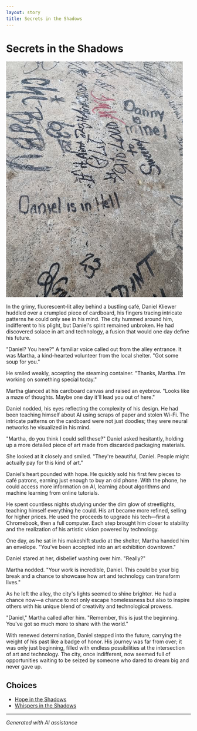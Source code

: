 ```yaml
---
layout: story
title: Secrets in the Shadows
---
```


# Secrets in the Shadows

![Secrets in the Shadows](/input_images/476902298_2026199734459132_8101314172205332991_n.jpg)

In the grimy, fluorescent-lit alley behind a bustling café, Daniel Kliewer huddled over a crumpled piece of cardboard, his fingers tracing intricate patterns he could only see in his mind. The city hummed around him, indifferent to his plight, but Daniel's spirit remained unbroken. He had discovered solace in art and technology, a fusion that would one day define his future.

"Daniel? You here?" A familiar voice called out from the alley entrance. It was Martha, a kind-hearted volunteer from the local shelter. "Got some soup for you."

He smiled weakly, accepting the steaming container. "Thanks, Martha. I'm working on something special today."

Martha glanced at his cardboard canvas and raised an eyebrow. "Looks like a maze of thoughts. Maybe one day it'll lead you out of here."

Daniel nodded, his eyes reflecting the complexity of his design. He had been teaching himself about AI using scraps of paper and stolen Wi-Fi. The intricate patterns on the cardboard were not just doodles; they were neural networks he visualized in his mind.

"Martha, do you think I could sell these?" Daniel asked hesitantly, holding up a more detailed piece of art made from discarded packaging materials.

She looked at it closely and smiled. "They're beautiful, Daniel. People might actually pay for this kind of art."

Daniel’s heart pounded with hope. He quickly sold his first few pieces to café patrons, earning just enough to buy an old phone. With the phone, he could access more information on AI, learning about algorithms and machine learning from online tutorials.

He spent countless nights studying under the dim glow of streetlights, teaching himself everything he could. His art became more refined, selling for higher prices. He used the proceeds to upgrade his tech—first a Chromebook, then a full computer. Each step brought him closer to stability and the realization of his artistic vision powered by technology.

One day, as he sat in his makeshift studio at the shelter, Martha handed him an envelope. "You've been accepted into an art exhibition downtown."

Daniel stared at her, disbelief washing over him. "Really?"

Martha nodded. "Your work is incredible, Daniel. This could be your big break and a chance to showcase how art and technology can transform lives."

As he left the alley, the city's lights seemed to shine brighter. He had a chance now—a chance to not only escape homelessness but also to inspire others with his unique blend of creativity and technological prowess.

"Daniel," Martha called after him. "Remember, this is just the beginning. You've got so much more to share with the world."

With renewed determination, Daniel stepped into the future, carrying the weight of his past like a badge of honor. His journey was far from over; it was only just beginning, filled with endless possibilities at the intersection of art and technology. The city, once indifferent, now seemed full of opportunities waiting to be seized by someone who dared to dream big and never gave up.


## Choices

* [Hope in the Shadows](/stories/463437008_8751402828287409_6880135836708144342_n)
* [Whispers in the Shadows](/stories/20221113_161248)


---
*Generated with AI assistance*
